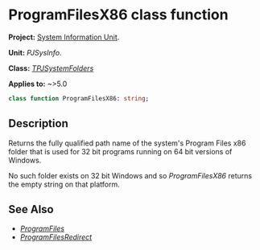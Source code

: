 # ProgramFilesX86 class function

**Project:** [System Information Unit](../API.md).

**Unit:** _PJSysInfo_.

**Class:** _[TPJSystemFolders](./TPJSystemFolders.md)_

**Applies to:** ~>5.0

```pascal
class function ProgramFilesX86: string;
```

## Description

Returns the fully qualified path name of the system's Program Files x86 folder that is used for 32 bit programs running on 64 bit versions of Windows.

No such folder exists on 32 bit Windows and so _ProgramFilesX86_ returns the empty string on that platform.

## See Also

  * _[ProgramFiles](./TPJSystemFolders-ProgramFiles.md)_
  * _[ProgramFilesRedirect](./TPJSystemFolders-ProgramFilesRedirect.md)_
  